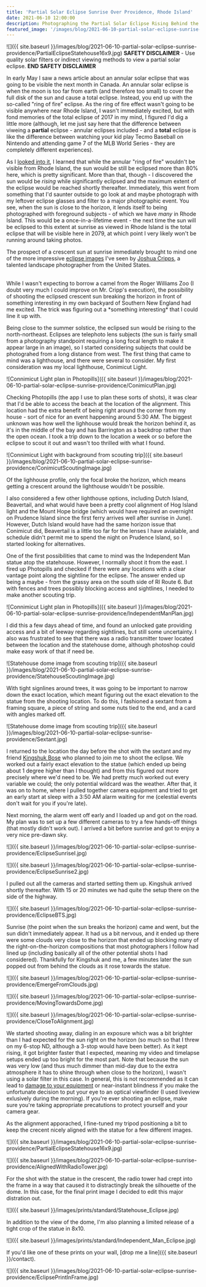 ```yaml
---
title: 'Partial Solar Eclipse Sunrise Over Providence, Rhode Island'
date: 2021-06-10 12:00:00
description: Photographing the Partial Solar Eclipse Rising Behind the Rhode Island Statehouse
featured_image: '/images/blog/2021-06-10-partial-solar-eclipse-sunrise-providence/PartialEclipseStatehouse16x9.jpg'
---
```


![]({{ site.baseurl }}/images/blog/2021-06-10-partial-solar-eclipse-sunrise-providence/PartialEclipseStatehouse16x9.jpg)
**SAFETY DISCLAIMER** - Use quality solar filters or indirect viewing methods to view a partial solar eclipse. **END SAFETY DISCLAIMER**

In early May I saw a news article about an annular solar eclipse that was going to be visible the next month in Canada.  An annular solar eclipse is when the moon is too far from earth (and therefore too small) to cover the full disk of the sun and cause a total eclipse.  Instead, you end up with the so-called "ring of fire" eclipse.  As the ring of fire effect wasn't going to be visible anywhere near Rhode Island, I wasn't immediately excited, but with fond memories of the total eclipse of 2017 in my mind, I figured I'd dig a little more (although, let me just say here that the difference between viweing a **partial** eclipse - annular eclipses included - and a **total** eclipse is like the difference between watching your kid play Tecmo Baseball on Nintendo and attending game 7 of the MLB World Series - they are completely different experiences).

As I [looked into it](https://www.timeanddate.com/eclipse/in/usa/providence?iso=20210610), I learned that while the annular "ring of fire" wouldn't be visible from Rhode Island, the sun would be still be eclipsed more than 80% here, which is pretty significant.  More than that, though - I discovered the sun would be *rising* while significantly eclipsed and the maximum extent of the eclipse would be reached shortly thereafter.  Immediately, this went from something that I'd saunter outside to go look at and maybe photograph with my leftover eclipse glasses and filter to a major photographic event.  You see, when the sun is close to the horizon, it lends itself to being photographed with foreground subjects - of which we have *many* in Rhode Island.  This would be a once-in-a-lifetime event - the next time the sun will be eclipsed to this extent at sunrise as viewed in Rhode Island is the total eclipse that will be visible here in 2079, at which point I very likely won't be running around taking photos.

The prospect of a crescent sun at sunrise immediately brought to mind one of the more impressive [eclipse images](https://www.instagram.com/p/B6iHxrTg4Pd) I've seen by [Joshua Cripps](https://www.joshuacripps.com/), a talented landscape photographer from the United States.


<!--{::options parse_block_html="false" /}
<br />
<div align="center">
<blockquote class="instagram-media" data-instgrm-captioned data-instgrm-permalink="https://www.instagram.com/p/B6iHxrTg4Pd/?utm_source=ig_embed&amp;utm_campaign=loading" data-instgrm-version="13" style=" background:#FFF; border:0; border-radius:3px; box-shadow:0 0 1px 0 rgba(0,0,0,0.5),0 1px 10px 0 rgba(0,0,0,0.15); margin: 1px; max-width:540px; min-width:326px; padding:0; width:99.375%; width:-webkit-calc(100% - 2px); width:calc(100% - 2px);"><div style="padding:16px;"> <a href="https://www.instagram.com/p/B6iHxrTg4Pd/?utm_source=ig_embed&amp;utm_campaign=loading" style=" background:#FFFFFF; line-height:0; padding:0 0; text-align:center; text-decoration:none; width:100%;" target="_blank"> <div style=" display: flex; flex-direction: row; align-items: center;"> <div style="background-color: #F4F4F4; border-radius: 50%; flex-grow: 0; height: 40px; margin-right: 14px; width: 40px;"></div> <div style="display: flex; flex-direction: column; flex-grow: 1; justify-content: center;"> <div style=" background-color: #F4F4F4; border-radius: 4px; flex-grow: 0; height: 14px; margin-bottom: 6px; width: 100px;"></div> <div style=" background-color: #F4F4F4; border-radius: 4px; flex-grow: 0; height: 14px; width: 60px;"></div></div></div><div style="padding: 19% 0;"></div> <div style="display:block; height:50px; margin:0 auto 12px; width:50px;"><svg width="50px" height="50px" viewBox="0 0 60 60" version="1.1" xmlns="https://www.w3.org/2000/svg" xmlns:xlink="https://www.w3.org/1999/xlink"><g stroke="none" stroke-width="1" fill="none" fill-rule="evenodd"><g transform="translate(-511.000000, -20.000000)" fill="#000000"><g><path d="M556.869,30.41 C554.814,30.41 553.148,32.076 553.148,34.131 C553.148,36.186 554.814,37.852 556.869,37.852 C558.924,37.852 560.59,36.186 560.59,34.131 C560.59,32.076 558.924,30.41 556.869,30.41 M541,60.657 C535.114,60.657 530.342,55.887 530.342,50 C530.342,44.114 535.114,39.342 541,39.342 C546.887,39.342 551.658,44.114 551.658,50 C551.658,55.887 546.887,60.657 541,60.657 M541,33.886 C532.1,33.886 524.886,41.1 524.886,50 C524.886,58.899 532.1,66.113 541,66.113 C549.9,66.113 557.115,58.899 557.115,50 C557.115,41.1 549.9,33.886 541,33.886 M565.378,62.101 C565.244,65.022 564.756,66.606 564.346,67.663 C563.803,69.06 563.154,70.057 562.106,71.106 C561.058,72.155 560.06,72.803 558.662,73.347 C557.607,73.757 556.021,74.244 553.102,74.378 C549.944,74.521 548.997,74.552 541,74.552 C533.003,74.552 532.056,74.521 528.898,74.378 C525.979,74.244 524.393,73.757 523.338,73.347 C521.94,72.803 520.942,72.155 519.894,71.106 C518.846,70.057 518.197,69.06 517.654,67.663 C517.244,66.606 516.755,65.022 516.623,62.101 C516.479,58.943 516.448,57.996 516.448,50 C516.448,42.003 516.479,41.056 516.623,37.899 C516.755,34.978 517.244,33.391 517.654,32.338 C518.197,30.938 518.846,29.942 519.894,28.894 C520.942,27.846 521.94,27.196 523.338,26.654 C524.393,26.244 525.979,25.756 528.898,25.623 C532.057,25.479 533.004,25.448 541,25.448 C548.997,25.448 549.943,25.479 553.102,25.623 C556.021,25.756 557.607,26.244 558.662,26.654 C560.06,27.196 561.058,27.846 562.106,28.894 C563.154,29.942 563.803,30.938 564.346,32.338 C564.756,33.391 565.244,34.978 565.378,37.899 C565.522,41.056 565.552,42.003 565.552,50 C565.552,57.996 565.522,58.943 565.378,62.101 M570.82,37.631 C570.674,34.438 570.167,32.258 569.425,30.349 C568.659,28.377 567.633,26.702 565.965,25.035 C564.297,23.368 562.623,22.342 560.652,21.575 C558.743,20.834 556.562,20.326 553.369,20.18 C550.169,20.033 549.148,20 541,20 C532.853,20 531.831,20.033 528.631,20.18 C525.438,20.326 523.257,20.834 521.349,21.575 C519.376,22.342 517.703,23.368 516.035,25.035 C514.368,26.702 513.342,28.377 512.574,30.349 C511.834,32.258 511.326,34.438 511.181,37.631 C511.035,40.831 511,41.851 511,50 C511,58.147 511.035,59.17 511.181,62.369 C511.326,65.562 511.834,67.743 512.574,69.651 C513.342,71.625 514.368,73.296 516.035,74.965 C517.703,76.634 519.376,77.658 521.349,78.425 C523.257,79.167 525.438,79.673 528.631,79.82 C531.831,79.965 532.853,80.001 541,80.001 C549.148,80.001 550.169,79.965 553.369,79.82 C556.562,79.673 558.743,79.167 560.652,78.425 C562.623,77.658 564.297,76.634 565.965,74.965 C567.633,73.296 568.659,71.625 569.425,69.651 C570.167,67.743 570.674,65.562 570.82,62.369 C570.966,59.17 571,58.147 571,50 C571,41.851 570.966,40.831 570.82,37.631"></path></g></g></g></svg></div><div style="padding-top: 8px;"> <div style=" color:#3897f0; font-family:Arial,sans-serif; font-size:14px; font-style:normal; font-weight:550; line-height:18px;"> View this post on Instagram</div></div><div style="padding: 12.5% 0;"></div> <div style="display: flex; flex-direction: row; margin-bottom: 14px; align-items: center;"><div> <div style="background-color: #F4F4F4; border-radius: 50%; height: 12.5px; width: 12.5px; transform: translateX(0px) translateY(7px);"></div> <div style="background-color: #F4F4F4; height: 12.5px; transform: rotate(-45deg) translateX(3px) translateY(1px); width: 12.5px; flex-grow: 0; margin-right: 14px; margin-left: 2px;"></div> <div style="background-color: #F4F4F4; border-radius: 50%; height: 12.5px; width: 12.5px; transform: translateX(9px) translateY(-18px);"></div></div><div style="margin-left: 8px;"> <div style=" background-color: #F4F4F4; border-radius: 50%; flex-grow: 0; height: 20px; width: 20px;"></div> <div style=" width: 0; height: 0; border-top: 2px solid transparent; border-left: 6px solid #f4f4f4; border-bottom: 2px solid transparent; transform: translateX(16px) translateY(-4px) rotate(30deg)"></div></div><div style="margin-left: auto;"> <div style=" width: 0px; border-top: 8px solid #F4F4F4; border-right: 8px solid transparent; transform: translateY(16px);"></div> <div style=" background-color: #F4F4F4; flex-grow: 0; height: 12px; width: 16px; transform: translateY(-4px);"></div> <div style=" width: 0; height: 0; border-top: 8px solid #F4F4F4; border-left: 8px solid transparent; transform: translateY(-4px) translateX(8px);"></div></div></div> <div style="display: flex; flex-direction: column; flex-grow: 1; justify-content: center; margin-bottom: 24px;"> <div style=" background-color: #F4F4F4; border-radius: 4px; flex-grow: 0; height: 14px; margin-bottom: 6px; width: 224px;"></div> <div style=" background-color: #F4F4F4; border-radius: 4px; flex-grow: 0; height: 14px; width: 144px;"></div></div></a><p style=" color:#c9c8cd; font-family:Arial,sans-serif; font-size:14px; line-height:17px; margin-bottom:0; margin-top:8px; overflow:hidden; padding:8px 0 7px; text-align:center; text-overflow:ellipsis; white-space:nowrap;"><a href="https://www.instagram.com/p/B6iHxrTg4Pd/?utm_source=ig_embed&amp;utm_campaign=loading" style=" color:#c9c8cd; font-family:Arial,sans-serif; font-size:14px; font-style:normal; font-weight:normal; line-height:17px; text-decoration:none;" target="_blank">A post shared by Josh Cripps (@joshuacrippsphotography)</a></p></div></blockquote> <script async src="//www.instagram.com/embed.js"></script>
</div>-->
<br />
While I wasn't expecting to borrow a camel from the Roger Williams Zoo (I doubt very much I could improve on Mr. Cripp's execution), the possibility of shooting the eclipsed crescent sun breaking the horizon in front of something interesting in my own backyard of Southern New England had me excited.  The trick was figuring out a *something interesting* that I could line it up with.

Being close to the summer solstice, the eclipsed sun would be rising to the north-northeast.  Eclipses are telephoto lens subjects (the sun is fairly small from a photography standpoint requiring a long focal length to make it appear large in an image), so I started considering subjects that could be photograhed from a long distance from west.  The first thing that came to mind was a lighthouse, and there were several to consider.  My first consideration was my local lighthouse, Conimicut Light.  

![Connimicut Light plan in Photopills]({{ site.baseurl }}/images/blog/2021-06-10-partial-solar-eclipse-sunrise-providence/ConimicutPlan.jpg)

Checking Photopills (the app I use to plan these sorts of shots), it was clear that I'd be able to access the beach at the location of the alignment.  This location had the extra benefit of being right around the corner from my house - sort of nice for an event happening around 5:30 AM.  The biggest unknown was how well the lighhouse would break the horizon behind it, as it's in the middle of the bay and has Barrington as a backdrop rather than the open ocean.  I took a trip down to the location a week or so before the eclipse to scout it out and wasn't too thrilled with what I found.

![Connimicut Light with background from scouting trip]({{ site.baseurl }}/images/blog/2021-06-10-partial-solar-eclipse-sunrise-providence/ConimicutScoutingImage.jpg)

Of the lighhouse profile, only the focal broke the horizon, which means getting a crescent around the lighthouse wouldn't be possible.

I also considered a few other lighthouse options, including Dutch Island, Beavertail, and what would have been a pretty cool alignment of Hog Island light and the Mount Hope bridge (which would have required an overnight on Prudence Island since the first ferry arrives well after sunrise in June).  However, Dutch Island would have had the same horizon issue that Conimicut did, Beavertail is a little too far for the lenses I have avialable, and schedule didn't permit me to spend the night on Prudence Island, so I started looking for alternatives.

One of the first possibilities that came to mind was the Independent Man statue atop the statehouse.  However, I normally shoot it from the east.  I fired up Photopills and checked if there were any locations with a clear vantage point along the sightline for the eclipse.  The answer ended up being a maybe - from the grassy area on the south side of RI Route 6.  But with fences and trees possibly blocking access and sightlines, I needed to make another scouting trip.

![Connimicut Light plan in Photopills]({{ site.baseurl }}/images/blog/2021-06-10-partial-solar-eclipse-sunrise-providence/IndependentManPlan.jpg)

I did this a few days ahead of time, and found an unlocked gate providing access and a bit of leeway regarding sightlines, but still some uncertainty.  I also was frustrated to see that there was a radio transmitter tower located between the location and the statehouse dome, although photoshop could make easy work of that if need be.

![Statehouse dome image from scouting trip]({{ site.baseurl }}/images/blog/2021-06-10-partial-solar-eclipse-sunrise-providence/StatehouseScoutingImage.jpg)

With tight signlines around trees, it was going to be important to narrow down the exact location, which meant figuring out the exact elevation to the statue from the shooting location.  To do this, I fashioned a sextant from a framing square, a piece of string and some nuts tied to the end, and a card with angles marked off.

![Statehouse dome image from scouting trip]({{ site.baseurl }}/images/blog/2021-06-10-partial-solar-eclipse-sunrise-providence/Sextant.jpg)

I returned to the location the day before the shot with the sextant and my friend [Kingshuk Bose](https://www.ohanga.com/blogs/kingshuk-bose) who planned to join me to shoot the eclipse.  We worked out a fairly exact elevation to the statue (which ended up being about 1 degree higher than I thought) and from this figured out more precisely where we'd need to be.  We had pretty much worked out every variable we could; the only potential wildcard was the weather.  After that, it was on to home, where I pulled together camera equipment and tried to get an early start at sleep with a 3:50 AM alarm waiting for me (celestial events don't wait for you if you're late).

Next morning, the alarm went off early and I loaded up and got on the road.  My plan was to set up a few different cameras to try a few hands-off things (that mostly didn't work out).  I arrived a bit before sunrise and got to enjoy a very nice pre-dawn sky.

![]({{ site.baseurl }}/images/blog/2021-06-10-partial-solar-eclipse-sunrise-providence/EclipseSunriseI.jpg)

![]({{ site.baseurl }}/images/blog/2021-06-10-partial-solar-eclipse-sunrise-providence/EclipseSunrise2.jpg)

I pulled out all the cameras and started setting them up.  Kingshuk arrived shortly thereafter.  With 15 or 20 minutes we had quite the setup there on the side of the highway.

![]({{ site.baseurl }}/images/blog/2021-06-10-partial-solar-eclipse-sunrise-providence/EclipseBTS.jpg)

Sunrise (the point when the sun breaks the horizon) came and went, but the sun didn't immediately appear.  It had us a bit nervous, and it ended up there were some clouds very close to the horizon that ended up blocking many of the right-on-the-horizon compositions that most photographers I follow had lined up (including basically all of the other potential shots I had considered).  Thankfully for Kingshuk and me, a few minutes later the sun popped out from behind the clouds as it rose towards the statue.

![]({{ site.baseurl }}/images/blog/2021-06-10-partial-solar-eclipse-sunrise-providence/EmergeFromClouds.jpg)

![]({{ site.baseurl }}/images/blog/2021-06-10-partial-solar-eclipse-sunrise-providence/MovingTowardsDome.jpg)

![]({{ site.baseurl }}/images/blog/2021-06-10-partial-solar-eclipse-sunrise-providence/CloseToAlignment.jpg)

We started shooting away, dialing in an exposure which was a bit brighter than I had expected for the sun right on the horizon (so much so that I threw on my 6-stop ND, although a 3-stop would have been better).  As it kept rising, it got brighter faster that I expected, meaning my video and timelapse setups ended up too bright for the most part.  Note that because the sun was very low (and thus much dimmer than mid-day due to the extra atmosphere it has to shine through when close to the horizon), I wasn't using a solar filter in this case.  In general, this is not recommended as it can lead to [damage to your equipment](https://www.lensrentals.com/blog/2017/09/rental-camera-gear-destroyed-by-the-solar-eclipse-of-2017/) or near-instant blindness if you make the unfortunate decision to put your eye to an optical viewfinder (I used liveview exlusively during the morning).  If you're ever shooting an eclipse, make sure you're taking appropriate precatutions to protect yourself and your camera gear.

As the alignment apporached, I fine-tuned my tripod positioning a bit to keep the crecent nicely aligned with the statue for a few different images.

![]({{ site.baseurl }}/images/blog/2021-06-10-partial-solar-eclipse-sunrise-providence/PartialEclipseStatehouse16x9.jpg)

![]({{ site.baseurl }}/images/blog/2021-06-10-partial-solar-eclipse-sunrise-providence/AlignedWithRadioTower.jpg)

For the shot with the statue in the crescent, the radio tower had crept into the frame in a way that caused it to distractingly break the silhouette of the dome.  In this case, for the final print image I decided to edit this major distration out.

![]({{ site.baseurl }}/images/prints/standard/Statehouse_Eclipse.jpg)

In addition to the view of the dome, I'm also planning a limited release of a tight crop of the statue in 8x10.

![]({{ site.baseurl }}/images/prints/standard/Independent_Man_Eclipse.jpg)

If you'd like one of these prints on your wall, [drop me a line]({{ site.baseurl }}/contact).

![]({{ site.baseurl }}/images/blog/2021-06-10-partial-solar-eclipse-sunrise-providence/EclipsePrintInFrame.jpg)
